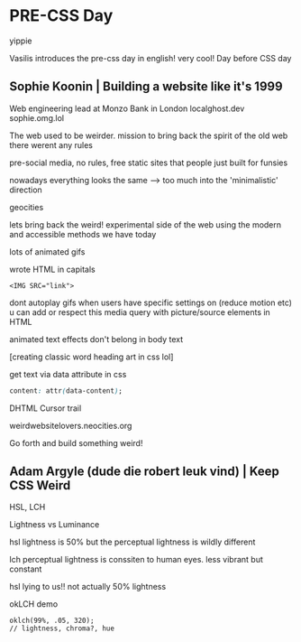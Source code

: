 # PRE-CSS Day

yippie

Vasilis introduces the pre-css day in english! very cool! Day before CSS day

## Sophie Koonin | Building a website like it's 1999

Web engineering lead at Monzo Bank in London
localghost.dev
sophie.omg.lol

The web used to be weirder. mission to bring back the spirit of the old web
there werent any rules

pre-social media, no rules, free static sites that people just built for funsies

nowadays everything looks the same --> too much into the 'minimalistic' direction

geocities

lets bring back the weird! experimental side of the web using the modern and accessible methods we have today

lots of animated gifs

wrote HTML in capitals

```hmtl
<IMG SRC="link">
```

dont autoplay gifs when users have specific settings on (reduce motion etc) u can add or respect this media query with picture/source elements in HTML

animated text effects don't belong in body text

[creating classic word heading art in css lol]

get text via data attribute in css
```css
content: attr(data-content);
```

DHTML Cursor trail

weirdwebsitelovers.neocities.org

Go forth and build something weird!

## Adam Argyle (dude die robert leuk vind)  | Keep CSS Weird 

HSL, LCH

Lightness vs Luminance

hsl lightness is 50% but the perceptual lightness is wildly different

lch perceptual lightness is conssiten to human eyes. less vibrant but constant

hsl lying to us!! not actually 50% lightness

okLCH demo

```
oklch(99%, .05, 320);
// lightness, chroma?, hue
```
